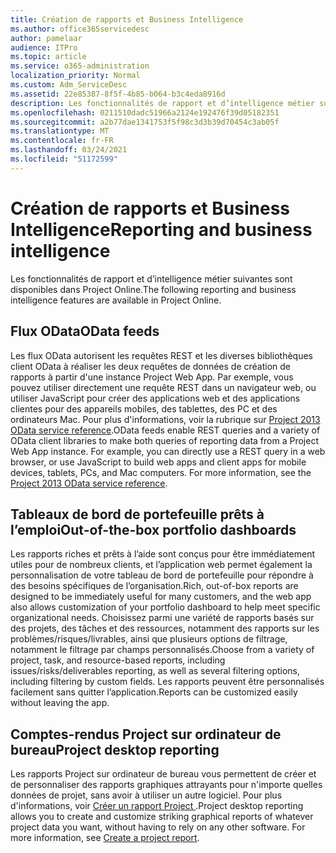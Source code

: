 ```yaml
---
title: Création de rapports et Business Intelligence
ms.author: office365servicedesc
author: pamelaar
audience: ITPro
ms.topic: article
ms.service: o365-administration
localization_priority: Normal
ms.custom: Adm_ServiceDesc
ms.assetid: 22e85387-8f5f-4b85-b064-b3c4eda8916d
description: Les fonctionnalités de rapport et d’intelligence métier suivantes sont disponibles dans Project Online.
ms.openlocfilehash: 0211510dadc51966a2124e192476f39d05182351
ms.sourcegitcommit: a2b77dae1341753f5f98c3d3b39d70454c3ab05f
ms.translationtype: MT
ms.contentlocale: fr-FR
ms.lasthandoff: 03/24/2021
ms.locfileid: "51172599"
---
```

# <a name="reporting-and-business-intelligence"></a><span data-ttu-id="8557b-103">Création de rapports et Business Intelligence</span><span class="sxs-lookup"><span data-stu-id="8557b-103">Reporting and business intelligence</span></span>

<span data-ttu-id="8557b-104">Les fonctionnalités de rapport et d’intelligence métier suivantes sont disponibles dans Project Online.</span><span class="sxs-lookup"><span data-stu-id="8557b-104">The following reporting and business intelligence features are available in Project Online.</span></span>
  
## <a name="odata-feeds"></a><span data-ttu-id="8557b-105">Flux OData</span><span class="sxs-lookup"><span data-stu-id="8557b-105">OData feeds</span></span>

<span data-ttu-id="8557b-p101">Les flux OData autorisent les requêtes REST et les diverses bibliothèques client OData à réaliser les deux requêtes de données de création de rapports à partir d'une instance Project Web App. Par exemple, vous pouvez utiliser directement une requête REST dans un navigateur web, ou utiliser JavaScript pour créer des applications web et des applications clientes pour des appareils mobiles, des tablettes, des PC et des ordinateurs Mac. Pour plus d'informations, voir la rubrique sur [Project 2013 OData service reference](/previous-versions/office/project-odata/jj163015(v=office.15)).</span><span class="sxs-lookup"><span data-stu-id="8557b-p101">OData feeds enable REST queries and a variety of OData client libraries to make both queries of reporting data from a Project Web App instance. For example, you can directly use a REST query in a web browser, or use JavaScript to build web apps and client apps for mobile devices, tablets, PCs, and Mac computers. For more information, see the [Project 2013 OData service reference](/previous-versions/office/project-odata/jj163015(v=office.15)).</span></span>
  
## <a name="out-of-the-box-portfolio-dashboards"></a><span data-ttu-id="8557b-109">Tableaux de bord de portefeuille prêts à l’emploi</span><span class="sxs-lookup"><span data-stu-id="8557b-109">Out-of-the-box portfolio dashboards</span></span>

<span data-ttu-id="8557b-110">Les rapports riches et prêts à l’aide sont conçus pour être immédiatement utiles pour de nombreux clients, et l’application web permet également la personnalisation de votre tableau de bord de portefeuille pour répondre à des besoins spécifiques de l’organisation.</span><span class="sxs-lookup"><span data-stu-id="8557b-110">Rich, out-of-box reports are designed to be immediately useful for many customers, and the web app also allows customization of your portfolio dashboard to help meet specific organizational needs.</span></span> <span data-ttu-id="8557b-111">Choisissez parmi une variété de rapports basés sur des projets, des tâches et des ressources, notamment des rapports sur les problèmes/risques/livrables, ainsi que plusieurs options de filtrage, notamment le filtrage par champs personnalisés.</span><span class="sxs-lookup"><span data-stu-id="8557b-111">Choose from a variety of project, task, and resource-based reports, including issues/risks/deliverables reporting, as well as several filtering options, including filtering by custom fields.</span></span> <span data-ttu-id="8557b-112">Les rapports peuvent être personnalisés facilement sans quitter l’application.</span><span class="sxs-lookup"><span data-stu-id="8557b-112">Reports can be customized easily without leaving the app.</span></span> 
  
## <a name="project-desktop-reporting"></a><span data-ttu-id="8557b-113">Comptes-rendus Project sur ordinateur de bureau</span><span class="sxs-lookup"><span data-stu-id="8557b-113">Project desktop reporting</span></span>

<span data-ttu-id="8557b-p103">Les rapports Project sur ordinateur de bureau vous permettent de créer et de personnaliser des rapports graphiques attrayants pour n'importe quelles données de projet, sans avoir à utiliser un autre logiciel. Pour plus d'informations, voir [Créer un rapport Project ](https://go.microsoft.com/fwlink/?LinkID=823657&amp;clcid=0x409).</span><span class="sxs-lookup"><span data-stu-id="8557b-p103">Project desktop reporting allows you to create and customize striking graphical reports of whatever project data you want, without having to rely on any other software. For more information, see [Create a project report](https://go.microsoft.com/fwlink/?LinkID=823657&amp;clcid=0x409).</span></span>

